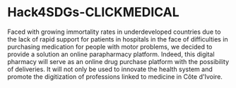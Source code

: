 # Hack4SDGs-CLICKMEDICAL
Faced with growing immortality rates in underdeveloped countries due to the lack of rapid support for patients in hospitals in the face of difficulties in purchasing medication for people with motor problems, we decided to provide a solution an online parapharmacy platform.
Indeed, this digital pharmacy will serve as an online drug purchase platform with the possibility of deliveries. It will not only be used to innovate the health system and promote the digitization of professions linked to medicine in Côte d'Ivoire.
